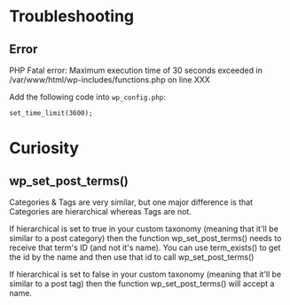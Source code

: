 # Troubleshooting

## Error

PHP Fatal error:  Maximum execution time of 30 seconds exceeded in /var/www/html/wp-includes/functions.php on line XXX       

Add the following code into `wp_config.php`:
```
set_time_limit(3600);
```

# Curiosity

## wp_set_post_terms()

Categories & Tags are very similar, but one major difference is that Categories are hierarchical whereas Tags are not.

If hierarchical is set to true in your custom taxonomy (meaning that it'll be similar to a post category) then the function wp_set_post_terms() needs to receive that term's ID (and not it's name). You can use term_exists() to get the id by the name and then use that id to call wp_set_post_terms()

If hierarchical is set to false in your custom taxonomy (meaning that it'll be similar to a post tag) then the function wp_set_post_terms() will accept a name.
